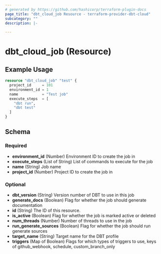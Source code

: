 ```yaml
---
# generated by https://github.com/hashicorp/terraform-plugin-docs
page_title: "dbt_cloud_job Resource - terraform-provider-dbt-cloud"
subcategory: ""
description: |-
  
---
```


# dbt_cloud_job (Resource)

## Example Usage

```terraform
resource "dbt_cloud_job" "test" {
  project_id     = 101
  environment_id = 1
  name           = "Test job"
  execute_steps  = [
    "dbt run",
    "dbt test"
  ]
}
```

<!-- schema generated by tfplugindocs -->
## Schema

### Required

- **environment_id** (Number) Environment ID to create the job in
- **execute_steps** (List of String) List of commands to execute for the job
- **name** (String) Job name
- **project_id** (Number) Project ID to create the job in

### Optional

- **dbt_version** (String) Version number of DBT to use in this job
- **generate_docs** (Boolean) Flag for whether the job should generate documentation
- **id** (String) The ID of this resource.
- **is_active** (Boolean) Flag for whether the job is marked active or deleted
- **num_threads** (Number) Number of threads to use in the job
- **run_generate_sources** (Boolean) Flag for whether the job should run generate sources
- **target_name** (String) Target name for the DBT profile
- **triggers** (Map of Boolean) Flags for which types of triggers to use, keys of github_webhook, schedule, custom_branch_only


